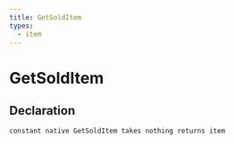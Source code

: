 ```yaml
---
title: GetSoldItem
types:
  - item
---
```


# GetSoldItem

## Declaration

```
constant native GetSoldItem takes nothing returns item
```